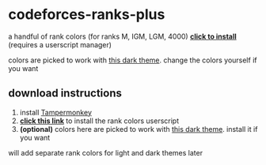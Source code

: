 # codeforces-ranks-plus

a handful of rank colors (for ranks M, IGM, LGM, 4000)
[**click to install**](https://github.com/temporary77/codeforces-ranks-plus/raw/main/codeforces-ranks-plus-dark.user.js) (requires a userscript manager)

colors are picked to work with [this dark theme](https://github.com/GaurangTandon/codeforces-darktheme). change the colors yourself if you want

## download instructions

1. install [Tampermonkey](https://tampermonkey.net/)
2. [**click this link**](https://github.com/temporary77/codeforces-ranks-plus/raw/main/codeforces-ranks-plus-dark.user.js) to install the rank colors userscript
3. **(optional)** colors here are picked to work with [this dark theme](https://github.com/GaurangTandon/codeforces-darktheme). install it if you want

will add separate rank colors for light and dark themes later

